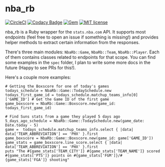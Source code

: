 # nba_rb

[![CircleCI](https://circleci.com/gh/FanaHOVA/nba_rb/tree/master.svg?style=svg)](https://circleci.com/gh/FanaHOVA/nba_rb/tree/master)
[![Codacy Badge](https://api.codacy.com/project/badge/Grade/6cd1ce1f16d44e279a5856d8294f1b1b)](https://www.codacy.com/app/FanaHOVA/nba_rb?utm_source=github.com&amp;utm_medium=referral&amp;utm_content=FanaHOVA/nba_rb&amp;utm_campaign=Badge_Grade)
[![Gem](https://img.shields.io/gem/v/nba_rb.svg?style=flat)](http://rubygems.org/gems/nba_rb "View this project in Rubygems")
[![MIT license](http://img.shields.io/badge/license-MIT-brightgreen.svg)](http://opensource.org/licenses/MIT)


nba_rb is a Ruby wrapper for the `stats.nba.com` API. It supports most endpoints (feel free to open an issue if something is missing!) and provides helper methods to extract certain information from the responses. 

There's three main modules: `NbaRb::Game`, `NbaRb::Team`, `NbaRb::Player`. Each of them contains classes related to endpoints for that scope. You can find some examples in the `spec` folder, I plan to write some more docs in the future (Happy to see PRs for this!). 

Here's a couple more examples:

```
# Getting the Boxscore for one of today's games
todays_schedule = NbaRb::Game::TodaySchedule.new
todays_first_game_id = todays_schedule.matchup_teams_info[0]['GAME_ID'] # Get the Game ID of the first game
game_boxscore = NbaRb::Game::Boxscore.new(game_id: todays_first_game_id)
```

```
# Find Suns stats from a game they played 5 days ago
5_days_ago_schedule = NbaRb::Game::TodaySchedule.new(game_date: Date.today - 5)
game =  todays_schedule.matchup_teams_info.select { |data| data['TEAM_ABBREVIATION'] == 'PHX' }.first
game_boxscore = NbaRb::Game::Boxscore.new(game_id: game['GAME_ID'])
game_stats = game_boxscore.line_score.select { |data| data['TEAM_ABBREVIATION'] == 'PHX' }.first
puts "The #{game_stats['TEAM_CITY']} #{game_stats['TEAM_NAME']} scored #{game_stats['PTS']} points on #{game_stats['FGM']}/#{game_stats['FGA']} shooting"
```
